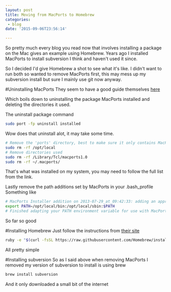 ```yaml
---
layout: post
title: Moving from MacPorts to Homebrew
categories: 
 - blog
date: '2015-09-06T23:56:14'

---
```


So pretty much every blog you read now that involves installing a package on the Mac gives an example using Homebrew. Years ago I installed MacPorts to install subversion I think and haven't used it since.

So I decided I'd give Homebrew a shot to see what it's like.  I didn't want to run both so wanted to remove MacPorts first, this may mess up my subversion install but sure I mainly use git now anyway.

#Uninstalling MacPorts
They seem to have a good guide themselves
[here](https://guide.macports.org/chunked/installing.macports.uninstalling.html)

Which boils down to uninstalling the package MacPorts installed and deleting the directories it used.

The uninstall package command
``` bash
sudo port -fp uninstall installed
```

Wow does that uninstall alot, it may take some time.

``` bash
# Remove the 'ports' directory, best to make sure it only contains MacPorts
sudo rm -rf /opt/local 
# Remove directories used
sudo rm -rf /Library/Tcl/macports1.0
sudo rm -rf ~/.macports/
```

That's what was installed on my system, you may need to follow the full list from the link.

Lastly remove the path additions set by MacPorts in your .bash_profile
Something like
``` bash
# MacPorts Installer addition on 2013-07-29_at_09:42:33: adding an appropriate PATH variable for use with MacPorts.
export PATH=/opt/local/bin:/opt/local/sbin:$PATH
# Finished adapting your PATH environment variable for use with MacPorts.
```

So far so good

#Installing Homebrew
Just follow the instructions from [their site](http://brew.sh/)

``` bash
ruby -e "$(curl -fsSL https://raw.githubusercontent.com/Homebrew/install/master/install)"
```

All pretty simple

#Installing subversion
So as I said above when removing MacPorts I removed my version of subversion
to install is using brew

``` bash
brew install subversion
```

And it only downloaded a small bit of the internet
